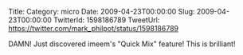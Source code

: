 Title: 
Category: micro
Date: 2009-04-23T00:00:00
Slug: 2009-04-23T00:00:00
TwitterId: 1598186789
TweetUrl: https://twitter.com/mark_philpot/status/1598186789

DAMN! Just discovered imeem's "Quick Mix" feature!  This is brilliant!